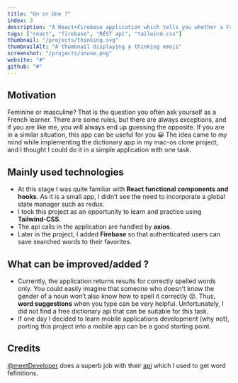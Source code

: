 ```yaml
---
title: "Un or Une ?"
index: 3
description: "A React+Firebase application which tells you whether a French noun is feminine (une) or masculine (un). Signed-in users can also save searched words."
tags: ["react", "firebase", "REST api", "tailwind-css"]
thumbnail: "/projects/thinking.svg"
thumbnailAlt: "A thumbnail displaying a thinking emoji"
screenshot: "/projects/unune.png"
website: "#"
github: "#"
---
```


## Motivation

Feminine or masculine? That is the question you often ask yourself as a French learner. There are some rules, but there are always exceptions, and if you are like me, you will always end up guessing the opposite. If you are in a similar situation, this app can be useful for you 😀
The idea came to my mind while implementing the dictionary app in my mac-os clone project, and I thought I could do it in a simple application with one task.

## Mainly used technologies

- At this stage I was quite familiar with **React functional components and hooks**. As it is a small app, I didn’t see the need to incorporate a global state manager such as redux.
- I took this project as an opportunity to learn and practice using **Tailwind-CSS**.
- The api calls in the application are handled by **axios**.
- Later in the project, I added **Firebase** so that authenticated users can save searched words to their favorites.

## What can be improved/added ?

- Currently, the application returns results for correctly spelled words only. You could easily imagine that someone who doesn’t know the gender of a noun won’t also know how to spell it correctly 😜. Thus, **word suggestions** when you type can be very helpful. Unfortunately, I did not find a free dictionary api that can be suitable for this task.
- If one day I decided to learn mobile applications development (why not), porting this project into a mobile app can be a good starting point.

## Credits

[@meetDeveloper](https://github.com/meetDeveloper) does a superb job with their [api](https://github.com/meetDeveloper/googleDictionaryAPI) which I used to get word fefinitions.
